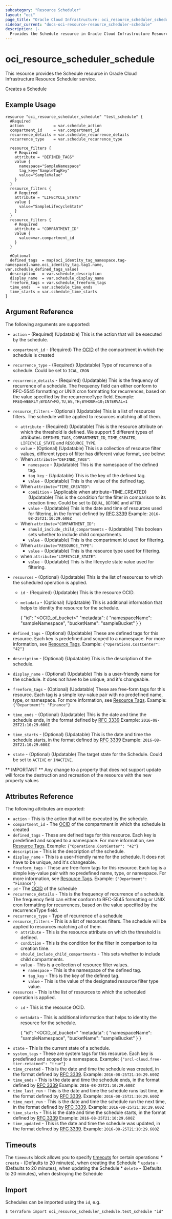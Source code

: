 ```yaml
---
subcategory: "Resource Scheduler"
layout: "oci"
page_title: "Oracle Cloud Infrastructure: oci_resource_scheduler_schedule"
sidebar_current: "docs-oci-resource-resource_scheduler-schedule"
description: |-
  Provides the Schedule resource in Oracle Cloud Infrastructure Resource Scheduler service
---
```


# oci_resource_scheduler_schedule
This resource provides the Schedule resource in Oracle Cloud Infrastructure Resource Scheduler service.

Creates a Schedule


## Example Usage

```hcl
resource "oci_resource_scheduler_schedule" "test_schedule" {
  #Required
  action             = var.schedule_action
  compartment_id     = var.compartment_id
  recurrence_details = var.schedule_recurrence_details
  recurrence_type    = var.schedule_recurrence_type

  resource_filters {
    # Required
    attribute = "DEFINED_TAGS"
    value {
      namespace="SampleNamespace"
      tag_key="SampleTagKey"
      value="SampleValue"
    }
  }
  resource_filters {
    # Required
    attribute = "LIFECYCLE_STATE"
    value {
      value="SampleLifecycleState"
    }
  }
  resource_filters {
    # Required
    attribute = "COMPARTMENT_ID"
    value {
      value=var.compartment_id
    }
  }

  #Optional
  defined_tags  = map(oci_identity_tag_namespace.tag-namespace1.name.oci_identity_tag.tag1.name, var.schedule_defined_tags_value)
  description   = var.schedule_description
  display_name  = var.schedule_display_name
  freeform_tags = var.schedule_freeform_tags
  time_ends   = var.schedule_time_ends
  time_starts = var.schedule_time_starts
}
```

## Argument Reference

The following arguments are supported:

* `action` - (Required) (Updatable) This is the action that will be executed by the schedule.
* `compartment_id` - (Required) The [OCID](https://docs.cloud.oracle.com/iaas/Content/General/Concepts/identifiers.htm) of the compartment in which the schedule is created
* `recurrence_type` - (Required) (Updatable) Type of recurrence of a schedule. Could be set to `ICAL`, `CRON`
* `recurrence_details` - (Required) (Updatable) This is the frequency of recurrence of a schedule. The frequency field can either conform to RFC-5545 formatting or UNIX cron formatting for recurrences, based on the value specified by the recurrenceType field. Example: `FREQ=WEEKLY;BYDAY=MO,TU,WE,TH;BYHOUR=10;INTERVAL=1`

* `resource_filters` - (Optional) (Updatable) This is a list of resources filters.  The schedule will be applied to resources matching all of them.
	* `attribute` - (Required) (Updatable) This is the resource attribute on which the threshold is defined. We support 5 different types of attributes: `DEFINED_TAGS`, `COMPARTMENT_ID`, `TIME_CREATED`, `LIFECYCLE_STATE` and `RESOURCE_TYPE`.
	* `value` - (Optional) (Updatable) This is a collection of resource filter values, different types of filter has different value format, see below:
	* When `attribute="DEFINED_TAGS"`:
		* `namespace` - (Updatable) This is the namespace of the defined tag.
		* `tag_key` - (Updatable) This is the key of the defined tag.
		* `value` - (Updatable) This is the value of the defined tag.
	* When `attribute="TIME_CREATED"`:
		* `condition` - (Applicable when attribute=TIME_CREATED) (Updatable) This is the condition for the filter in comparison to its creation time. Could be set to `EQUAL`, `BEFORE` and `AFTER`.
		* `value` - (Updatable) This is the date and time of resources used for filtering, in the format defined by [RFC 3339](https://tools.ietf.org/html/rfc3339)  Example: `2016-08-25T21:10:29.600Z`
	* When `attribute="COMPARTMENT_ID"`:
		* `should_include_child_compartments` - (Updatable) This boolean sets whether to include child compartments.
		* `value` - (Updatable) This is the compartment id used for filtering.
	* When `attribute="RESOURCE_TYPE"`:
		* `value` - (Updatable) This is the resource type used for filtering.
	* when `attribute="LIFECYCLE_STATE"`:
		* `value` - (Updatable) This is the lifecycle state value used for filtering.

* `resources` - (Optional) (Updatable) This is the list of resources to which the scheduled operation is applied.
	* `id` - (Required) (Updatable) This is the resource OCID.
	* `metadata` - (Optional) (Updatable) This is additional information that helps to identity the resource for the schedule.

	  { "id": "<OCID_of_bucket>" "metadata": { "namespaceName": "sampleNamespace", "bucketName": "sampleBucket" } }
* `defined_tags` - (Optional) (Updatable) These are defined tags for this resource. Each key is predefined and scoped to a namespace. For more information, see [Resource Tags](https://docs.cloud.oracle.com/iaas/Content/General/Concepts/resourcetags.htm).  Example: `{"Operations.CostCenter": "42"}` 
* `description` - (Optional) (Updatable) This is the description of the schedule.
* `display_name` - (Optional) (Updatable) This is a user-friendly name for the schedule. It does not have to be unique, and it's changeable.
* `freeform_tags` - (Optional) (Updatable) These are free-form tags for this resource. Each tag is a simple key-value pair with no predefined name, type, or namespace. For more information, see [Resource Tags](https://docs.cloud.oracle.com/iaas/Content/General/Concepts/resourcetags.htm).  Example: `{"Department": "Finance"}`
* `time_ends` - (Optional) (Updatable) This is the date and time the schedule ends, in the format defined by [RFC 3339](https://tools.ietf.org/html/rfc3339)  Example: `2016-08-25T21:10:29.600Z` 
* `time_starts` - (Optional) (Updatable) This is the date and time the schedule starts, in the format defined by [RFC 3339](https://tools.ietf.org/html/rfc3339)  Example: `2016-08-25T21:10:29.600Z` 
* `state` - (Optional) (Updatable) The target state for the Schedule. Could be set to `ACTIVE` or `INACTIVE`. 


** IMPORTANT **
Any change to a property that does not support update will force the destruction and recreation of the resource with the new property values

## Attributes Reference

The following attributes are exported:

* `action` - This is the action that will be executed by the schedule.
* `compartment_id` - The [OCID](https://docs.cloud.oracle.com/iaas/Content/General/Concepts/identifiers.htm) of the compartment in which the schedule is created
* `defined_tags` - These are defined tags for this resource. Each key is predefined and scoped to a namespace. For more information, see [Resource Tags](https://docs.cloud.oracle.com/iaas/Content/General/Concepts/resourcetags.htm).  Example: `{"Operations.CostCenter": "42"}` 
* `description` - This is the description of the schedule.
* `display_name` - This is a user-friendly name for the schedule. It does not have to be unique, and it's changeable.
* `freeform_tags` - These are free-form tags for this resource. Each tag is a simple key-value pair with no predefined name, type, or namespace. For more information, see [Resource Tags](https://docs.cloud.oracle.com/iaas/Content/General/Concepts/resourcetags.htm).  Example: `{"Department": "Finance"}` 
* `id` - The [OCID](https://docs.cloud.oracle.com/iaas/Content/General/Concepts/identifiers.htm) of the schedule
* `recurrence_details` - This is the frequency of recurrence of a schedule. The frequency field can either conform to RFC-5545 formatting or UNIX cron formatting for recurrences, based on the value specified by the recurrenceType field. 
* `recurrence_type` - Type of recurrence of a schedule
* `resource_filters` - This is a list of resources filters.  The schedule will be applied to resources matching all of them.
	* `attribute` - This is the resource attribute on which the threshold is defined.
	* `condition` - This is the condition for the filter in comparison to its creation time.
	* `should_include_child_compartments` - This sets whether to include child compartments.
	* `value` - This is a collection of resource filter values.
		* `namespace` - This is the namespace of the defined tag.
		* `tag_key` - This is the key of the defined tag.
		* `value` - This is the value of the designated resource filter type value.
* `resources` - This is the list of resources to which the scheduled operation is applied.
	* `id` - This is the resource OCID.
	* `metadata` - This is additional information that helps to identity the resource for the schedule.

		{ "id": "<OCID_of_bucket>" "metadata": { "namespaceName": "sampleNamespace", "bucketName": "sampleBucket" } } 
* `state` - This is the current state of a schedule.
* `system_tags` - These are system tags for this resource. Each key is predefined and scoped to a namespace.  Example: `{"orcl-cloud.free-tier-retained": "true"}` 
* `time_created` - This is the date and time the schedule was created, in the format defined by [RFC 3339](https://tools.ietf.org/html/rfc3339).  Example: `2016-08-25T21:10:29.600Z` 
* `time_ends` - This is the date and time the schedule ends, in the format defined by [RFC 3339](https://tools.ietf.org/html/rfc3339)  Example: `2016-08-25T21:10:29.600Z` 
* `time_last_run` - This is the date and time the schedule runs last time, in the format defined by [RFC 3339](https://tools.ietf.org/html/rfc3339).  Example: `2016-08-25T21:10:29.600Z` 
* `time_next_run` - This is the date and time the schedule run the next time, in the format defined by [RFC 3339](https://tools.ietf.org/html/rfc3339).  Example: `2016-08-25T21:10:29.600Z` 
* `time_starts` - This is the date and time the schedule starts, in the format defined by [RFC 3339](https://tools.ietf.org/html/rfc3339)  Example: `2016-08-25T21:10:29.600Z` 
* `time_updated` - This is the date and time the schedule was updated, in the format defined by [RFC 3339](https://tools.ietf.org/html/rfc3339).  Example: `2016-08-25T21:10:29.600Z` 

## Timeouts

The `timeouts` block allows you to specify [timeouts](https://registry.terraform.io/providers/oracle/oci/latest/docs/guides/changing_timeouts) for certain operations:
	* `create` - (Defaults to 20 minutes), when creating the Schedule
	* `update` - (Defaults to 20 minutes), when updating the Schedule
	* `delete` - (Defaults to 20 minutes), when destroying the Schedule


## Import

Schedules can be imported using the `id`, e.g.

```
$ terraform import oci_resource_scheduler_schedule.test_schedule "id"
```

